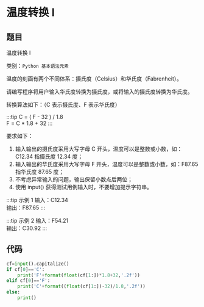 # 温度转换 I

## 题目

温度转换 I

类别：`Python 基本语法元素`

温度的刻画有两个不同体系：摄氏度（Celsius）和华氏度（Fabrenheit）。

请编写程序将用户输入华氏度转换为摄氏度，或将输入的摄氏度转换为华氏度。

转换算法如下：（C 表示摄氏度、F 表示华氏度）

:::tip
C = ( F - 32 ) / 1.8  
F = C \* 1.8 + 32
:::

要求如下：

1. 输入输出的摄氏度采用大写字母 C 开头，温度可以是整数或小数，如：C12.34 指摄氏度 12.34 度；
2. 输入输出的华氏度采用大写字母 F 开头，温度可以是整数或小数，如：F87.65 指华氏度 87.65 度；
3. 不考虑异常输入的问题，输出保留小数点后两位；
4. 使用 input() 获得测试用例输入时，不要增加提示字符串。

:::tip 示例 1
输入：C12.34  
输出：F87.65
:::

:::tip 示例 2
输入：F54.21  
输出：C30.92
:::

## 代码

```python
cf=input().capitalize()
if cf[0]=='C':
    print('F'+format(float(cf[1:])*1.8+32,'.2f'))
elif cf[0]=='F':
    print('C'+format((float(cf[1:])-32)/1.8,'.2f'))
else:
    print()
```
